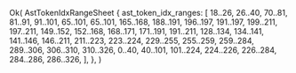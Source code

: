 Ok(
    AstTokenIdxRangeSheet {
        ast_token_idx_ranges: [
            18..26,
            26..40,
            70..81,
            81..91,
            91..101,
            65..101,
            65..101,
            165..168,
            188..191,
            196..197,
            191..197,
            199..211,
            197..211,
            149..152,
            152..168,
            168..171,
            171..191,
            191..211,
            128..134,
            134..141,
            141..146,
            146..211,
            211..223,
            223..224,
            229..255,
            255..259,
            259..284,
            289..306,
            306..310,
            310..326,
            0..40,
            40..101,
            101..224,
            224..226,
            226..284,
            284..286,
            286..326,
        ],
    },
)